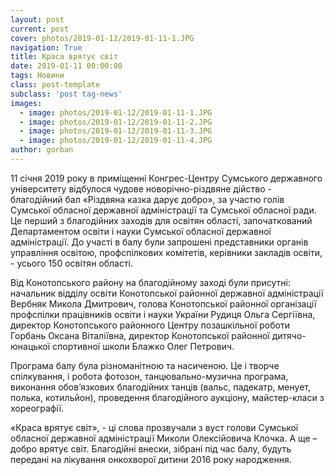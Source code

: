 ```yaml
---
layout: post
current: post
cover: photos/2019-01-12/2019-01-11-1.JPG
navigation: True
title: Краса врятує світ
date: 2019-01-11 00:00:00
tags: Новини
class: post-template
subclass: 'post tag-news'
images:
  - image: photos/2019-01-12/2019-01-11-1.JPG
  - image: photos/2019-01-12/2019-01-11-2.JPG
  - image: photos/2019-01-12/2019-01-11-3.JPG
  - image: photos/2019-01-12/2019-01-11-4.JPG
author: gorban
---
```


11 січня 2019 року в приміщенні Конгрес-Центру Сумського державного університету відбулося чудове новорічно-різдвяне дійство -   благодійний 	 бал  «Різдвяна казка дарує добро», за участю голів Сумської обласної державної адміністрації та Сумської обласної ради.  Це перший з благодійних заходів для освітян області, започаткований  Департаментом  освіти і науки Сумської обласної державної адміністрації. До участі в балу були запрошені  представники органів управління освітою, профспілкових комітетів, керівники закладів освіти, - усього 150 освітян області.

Від Конотопського району  на благодійному заході  були присутні: начальник відділу освіти Конотопської районної державної адміністрації Вербняк Микола Дмитрович, голова Конотопської районної організації профспілки працівників освіти і науки України Рудиця Ольга Сергіївна, директор Конотопського районного Центру позашкільної роботи Горбань Оксана Віталіївна, директор Конотопської районної дитячо-юнацької спортивної школи Блажко Олег Петрович.

Програма балу була різноманітною та насиченою.  Це  і творче спілкування, і  робота фотозон, танцювально-музична програма,  виконання обов’язкових благодійних танців (вальс, падекатр, менует, полька, котильйон), проведення благодійного  аукціону, майстер-класи  з хореографії.

«Краса врятує світ», - ці слова  прозвучали з вуст голови Сумської обласної державної адміністрації Миколи Олексійовича Клочка. А ще – добро врятує світ. Благодійні внески, зібрані під час балу, будуть передані на лікування онкохворої дитини 2016 року народження.
